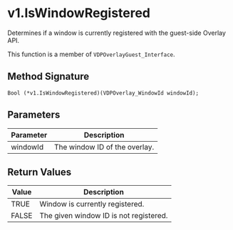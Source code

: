 # v1.IsWindowRegistered

Determines if a window is currently registered with the guest-side Overlay API.

This function is a member of `VDPOverlayGuest_Interface`.

## Method Signature
```
Bool (*v1.IsWindowRegistered)(VDPOverlay_WindowId windowId); 
```

## Parameters

| Parameter | Description |
| --------- | ----------- |
| windowId | The window ID of the overlay. |

## Return Values

| Value | Description |
| ----- | ----------- |
| TRUE | Window is currently registered. |
| FALSE | The given window ID is not registered. |


